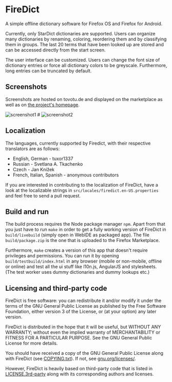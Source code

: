 FireDict
========

A simple offline dictionary software for Firefox OS and Firefox for Android.

Currently, only StarDict dictionaries are supported.
Users can organize many dictionaries by renaming, coloring,
reordering them and by classifying them in groups.
The last 20 terms that have been looked up are stored and can be accessed
directly from the start screen.

The user interface can be customized.
Users can change the font size of dictionary entries or force all dictionary
colors to be greyscale.
Furthermore, long entries can be truncated by default.

Screenshots
-----------

Screenshots are hosted on tovotu.de and displayed on the marketplace as well as
on [the project's homepage](http://tuxor1337.github.io/firedict/).

![screenshot1](http://tovotu.de/data/firedict/screenshots/latest/screen1.png "list of matches") #
![screenshot2](http://tovotu.de/data/firedict/screenshots/latest/screen2.png "displaying an entry")

Localization
------------

The languages, currently supported by Firedict, with their respective
translators are as follows:

* English, German - tuxor1337
* Russian - Svetlana A. Tkachenko
* Czech - Jan Knížek
* French, Italian, Spanish - anonymous contributors

If you are interested in contributing to the localization of FireDict, have a
look at the localizable strings in `src/locales/firedict.en-US.properties` and feel
free to send a pull request.

Build and run
-------------

The build process requires the Node package manager `npm`. Apart from that you
just have to run `make` in order to get a fully working version of FireDict in
`build/livebuild` (simply open in WebIDE as packaged app). The file `build/package.zip`
is the one that is uploaded to the Firefox Marketplace.

Furthermore, `make` creates a version of this app that doesn't require
privileges and permissions. You can run it by opening
`build/testbuild/index.html` in any browser (mobile or non-mobile, offline or
online) and test all the ui stuff like l10n.js, AngularJS and stylesheets. (The
test worker uses dummy dictionaries and dummy lookups etc.)

Licensing and third-party code
----------------

FireDict is free software: you can redistribute it and/or modify
it under the terms of the GNU General Public License as published by
the Free Software Foundation, either version 3 of the License, or
(at your option) any later version.

FireDict is distributed in the hope that it will be useful,
but WITHOUT ANY WARRANTY; without even the implied warranty of
MERCHANTABILITY or FITNESS FOR A PARTICULAR PURPOSE.  See the
GNU General Public License for more details.

You should have received a copy of the GNU General Public License
along with FireDict (see [COPYING.txt](COPYING.txt)).
If not, see [gnu.org/licenses/](https://www.gnu.org/licenses/).

However, FireDict is heavily based on third-party code that is listed in
[LICENSE.3rd-party](LICENSE.3rd-party) along with its corresponding authors and licenses.
